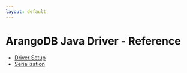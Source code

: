 ```yaml
---
layout: default
---
```

# ArangoDB Java Driver - Reference

- [Driver Setup](java-reference-setup.html)
- [Serialization](java-reference-serialization.html)
